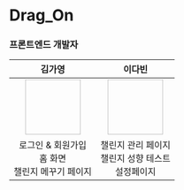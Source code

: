 # Drag_On

### 프론트엔드 개발자

|                           김가영                            |                             이다빈                             |
| :---------------------------------------------------------: | :------------------------------------------------------------: |
|               <img width="100" height="100"/>               |                <img width="100" height="100"/>                 |
| 로그인 & 회원가입 <br /> 홈 화면<br /> 챌린지 메꾸기 페이지 | 챌린지 관리 페이지 <br /> 챌린지 성향 테스트 <br /> 설정페이지 |
